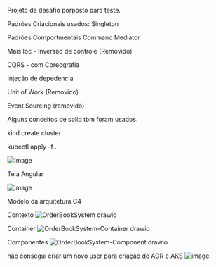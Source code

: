 
Projeto de desafio porposto para teste.


Padrões Criacionais usados:
Singleton

Padrões Comportmentais
Command
Mediator 

Mais
Ioc - Inversão de controle (Removido)

CQRS - com Coreografia

Injeção de depedencia

Unit of Work (Removido)

Event Sourcing (removido)

Alguns conceitos de solid tbm foram usados.

kind create cluster

kubectl apply -f .

![image](https://github.com/bvarandas/ChallengeDigitas/assets/13907905/852bac3a-0493-45b5-87ff-6e1c03d6c84d)

Tela Angular

![image](https://github.com/bvarandas/ChallengeDigitas/assets/13907905/97426a53-90f9-47c0-bfdd-0a3028c03033)



Modelo da arquitetura C4

Contexto
![OrderBookSystem drawio](https://github.com/bvarandas/ChallengeDigitas/assets/13907905/8f650c56-a98f-4946-8227-79df5b92892d)


Container
![OrderBookSystem-Container drawio](https://github.com/bvarandas/ChallengeDigitas/assets/13907905/98025ae1-07d7-4d9c-a003-027b2ddf1233)


Componentes
![OrderBookSystem-Component drawio](https://github.com/bvarandas/ChallengeDigitas/assets/13907905/42369dce-8f9b-4995-8521-dbd064b0dd1f)


não consegui criar um novo user para criação de ACR e AKS
![image](https://github.com/bvarandas/ChallengeDigitas/assets/13907905/6ce402a0-aa3b-4f6f-ab6d-fe7eb61dfd64)
